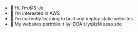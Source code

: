 - 👋 Hi, I’m @S-Jo
- 👀 I’m interested in AWS
- 🌱 I’m currently learning to built and deploy static websites
- 💞️ My websites portfolio:  t.ly/-DOA  t.ly/pIzM   asso.site
  
